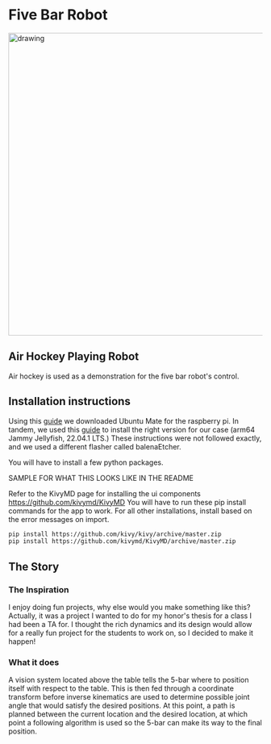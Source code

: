 Five Bar Robot
====================
<img src="CAD_Model/Renders/Robot.png" alt="drawing" width="600"/>

Air Hockey Playing Robot
---------------------
Air hockey is used as a demonstration for the five bar robot's control.

Installation instructions
---------------------
Using this [guide](https://roboticsbackend.com/using-ros-on-raspberry-pi-best-practices/)
we downloaded Ubuntu Mate for the raspberry pi.
In tandem, we used this [guide](https://ubuntu-mate.org/raspberry-pi/install/)
to install the right version for our case (arm64 Jammy Jellyfish, 22.04.1 LTS.)
These instructions were not followed exactly, and we used a different flasher called balenaEtcher.

You will have to install a few python packages.

SAMPLE FOR WHAT THIS LOOKS LIKE IN THE README

Refer to the KivyMD page for installing the ui components https://github.com/kivymd/KivyMD
You will have to run these pip install commands for the app to work.
For all other installations, install based on the error messages on import.
```bash
pip install https://github.com/kivy/kivy/archive/master.zip
pip install https://github.com/kivymd/KivyMD/archive/master.zip
```

The Story
---------------------

### The Inspiration
I enjoy doing fun projects, why else would you make something like this? Actually, it was a project I wanted to do for my
honor's thesis for a class I had been a TA for. I thought the rich dynamics and its design would allow for a really fun
project for the students to work on, so I decided to make it happen!

### What it does
A vision system located above the table tells the 5-bar where to position itself
with respect to the table. This is then fed through a coordinate transform before inverse kinematics are used to determine
possible joint angle that would satisfy the desired positions. At this point, a path is planned between
the current location and the desired location, at which point a following algorithm is used so the 5-bar can make its
way to the final position.